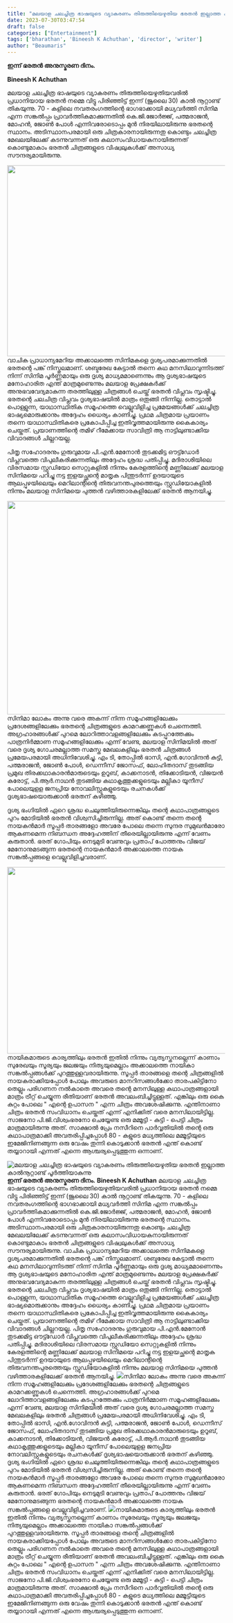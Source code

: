 ```yaml
---
title: "മലയാള ചലച്ചിത്ര ഭാഷയുടെ വ്യാകരണം തിരുത്തിയെഴുതിയ ഭരതൻ ഇല്ലാത്ത കാൽനൂറ്റാണ്ട് പൂർത്തിയാകുന്നു"
date: 2023-07-30T03:47:54
draft: false
categories: ["Entertainment"]
tags: ['bharathan', 'Bineesh K Achuthan', 'director', 'writer']
author: "Beaumaris"
---
```


<strong>ഇന്ന് ഭരതൻ അനുസ്മരണ ദിനം.</strong>

<strong>Bineesh K Achuthan</strong>

മലയാള ചലച്ചിത്ര ഭാഷയുടെ വ്യാകരണം തിരുത്തിയെഴുതിയവരിൽ പ്രധാനിയായ ഭരതൻ നമ്മെ വിട്ടു പിരിഞ്ഞിട്ട് ഇന്ന് (ജൂലൈ 30) കാൽ നൂറ്റാണ്ട് തികയുന്നു. 70 - കളിലെ നവതരംഗത്തിന്റെ ഭാഗഭാക്കായി മധ്യവർത്തി സിനിമ എന്ന സങ്കൽപ്പം പ്രാവർത്തികമാക്കുന്നതിൽ കെ.ജി.ജോർജ്ജ്, പത്മരാജൻ, മോഹൻ, ജോൺ പോൾ എന്നിവരോടൊപ്പം മുൻ നിരയിലായിരുന്നു ഭരതന്റെ സ്ഥാനം. അടിസ്ഥാനപരമായി ഒരു ചിത്രകാരനായിരുന്നതു കൊണ്ടും ചലച്ചിത്ര മേഖലയിലേക്ക് കടന്നുവന്നത് ഒരു കലാസംവിധായകനായിരുന്നത് കൊണ്ടുമാകാം ഭരതൻ ചിത്രങ്ങളുടെ വിഷ്വലുകൾക്ക് അസാധ്യ സൗന്ദര്യമായിരുന്നു.

<a href="https://cdn.boolokam.com/articles/2023/07/dqdff-3.jpg"><img class="wp-image-405220 aligncenter" src="https://cdn.boolokam.com/articles/2023/07/dqdff-3.jpg" alt="" width="610" height="441" /></a>വാചിക പ്രാധാന്യമേറിയ അക്കാലത്തെ സിനിമകളെ ദൃശ്യപരമാക്കുന്നതിൽ ഭരതന്റെ പങ്ക് നിസ്തുലമാണ്. ശബ്ദരേഖ കേട്ടാൽ തന്നെ കഥ മനസിലാവുന്നിടത്ത് നിന്ന് സിനിമ പൂർണ്ണമായും ഒരു ദൃശ്യ മാധ്യമമാണെന്നും ആ ദൃശ്യഭാഷയുടെ മനോഹാരിത എന്ത് മാത്രമുണ്ടെന്നും മലയാള പ്രേക്ഷകർക്ക് അനുഭവവേദ്യമാകുന്ന തരത്തിലുള്ള ചിത്രങ്ങൾ ചെയ്ത് ഭരതൻ വിപ്ലവം സൃഷ്ടിച്ചു. ഭരതന്റെ ചലചിത്ര വിപ്ലവം ദൃശ്യഭാഷയിൽ മാത്രം ഒതുങ്ങി നിന്നില്ല. തൊട്ടാൽ പൊള്ളുന്ന, യാഥാസ്ഥിതിക സമൂഹത്തെ വെല്ലുവിളിച്ച പ്രമേയങ്ങൾക്ക് ചലച്ചിത്ര ഭാഷ്യമൊരുക്കാനും അദ്ദേഹം ധൈര്യം കാണിച്ചു. പ്രഥമ ചിത്രമായ പ്രയാണം തന്നെ യാഥാസ്ഥിതികരെ പ്രകോപിപ്പിച്ച ഇതിവൃത്തമായിരുന്നു കൈകാര്യം ചെയ്തത്. പ്രയാണത്തിന്റെ തമിഴ് റീമേക്കായ സാവിത്രി ആ നാട്ടിലുണ്ടാക്കിയ വിവാദങ്ങൾ ചില്ലറയല്ല.

പിതൃ സഹോദരനും ഗുരുവുമായ പി.എൻ.മേനോൻ തുടക്കമിട്ട ഔട്ട്ഡോർ വിപ്ലവത്തെ വിപുലീകരിക്കുന്നതിലും അദ്ദേഹം ശ്രദ്ധ പതിപ്പിച്ചു. മദിരാശിയിലെ വിരസമായ സ്റ്റുഡിയോ
സെറ്റുകളിൽ നിന്നും കേരളത്തിന്റെ മണ്ണിലേക്ക് മലയാള സിനിമയെ പറിച്ചു നട്ട ഇളയച്ഛന്റെ മാതൃക പിന്തുടർന്ന് ഉദയായുടെ ആലപ്പുഴയിലെയും മെറിലാന്റിന്റെ തിരുവനന്തപുരത്തെയും സ്റ്റുഡിയോകളിൽ നിന്നും മലയാള സിനിമയെ പുത്തൻ വഴിത്താരകളിലേക്ക് ഭരതൻ ആനയിച്ചു.

<a href="https://cdn.boolokam.com/articles/2023/07/qffff.jpg"><img class="wp-image-405221 aligncenter" src="https://cdn.boolokam.com/articles/2023/07/qffff.jpg" alt="" width="701" height="493" /></a>സിനിമാ ലോകം അന്നു വരെ അകന്ന് നിന്ന സമൂഹങ്ങളിലേക്കും പ്രദേശങ്ങളിലേക്കും ഭരതന്റെ ചിത്രങ്ങളുടെ കാമറക്കണ്ണുകൾ ചെന്നെത്തി. അഗ്രഹാരങ്ങൾക്ക് പുറമെ ലോറിത്താവളങ്ങളിലേക്കും കടപ്പുറത്തേക്കും പാത്രനിർമ്മാണ സമൂഹങ്ങളിലേക്കും എന്ന് വേണ്ട, മലയാള സിനിമയിൽ അത് വരെ ദൃശ്യ ഗോചരമല്ലാത്ത സമസ്ത മേഖലകളിലും ഭരതൻ ചിത്രങ്ങൾ പ്രമേയപരമായി അധിനിവേശിച്ചു.
എം ടി, തോപ്പിൽ ഭാസി, എൻ.ഗോവിന്ദൻ കുട്ടി, പത്മരാജൻ, ജോൺ പോൾ, ഡെന്നീസ് ജോസഫ്, ലോഹിതദാസ് തുടങ്ങിയ പ്രമുഖ തിരക്കഥാകാരൻമാരുടെയും ഉറൂബ്, കാക്കനാടൻ, തിക്കോടിയൻ, വിജയൻ കരോട്ട്, പി.ആർ.നാഥൻ തുടങ്ങിയ കഥാകൃത്തുക്കളുടെയും മല്ലികാ യൂനീസ് പോലെയുളള ജനപ്രിയ നോവലിസ്റ്റുകളുടെയും രചനകൾക്ക് ദൃശ്യഭാഷയൊരുക്കാൻ ഭരതന് കഴിഞ്ഞു.

ദൃശ്യ ഭംഗിയിൽ ഏറെ ശ്രദ്ധ ചെലുത്തിയിരുന്നെങ്കിലും തന്റെ കഥാപാത്രങ്ങളുടെ പുറം മോടിയിൽ ഭരതൻ വിശ്വസിച്ചിരുന്നില്ല. അത് കൊണ്ട് തന്നെ തന്റെ നായകൻമാർ സൂപ്പർ താരങ്ങളോ അവരേ പോലെ തന്നെ സുന്ദര സുമുഖൻമാരോ ആകണമെന്ന നിബന്ധന അദ്ദേഹത്തിന് തീരെയില്ലായിരുന്നു എന്ന് വേണം കരുതാൻ. ഭരത് ഗോപിയും നെടുമുടി വേണുവും പ്രതാപ് പോത്തനും വിജയ് മേനോനുമടങ്ങുന്ന ഭരതന്റെ നായകൻമാർ അക്കാലത്തെ നായക സങ്കൽപ്പങ്ങളെ വെല്ലുവിളിച്ചവരാണ്.

<a href="https://cdn.boolokam.com/articles/2023/07/svvvvb.jpg"><img class="wp-image-405222 aligncenter" src="https://cdn.boolokam.com/articles/2023/07/svvvvb.jpg" alt="" width="648" height="431" /></a>നായികമാരുടെ കാര്യത്തിലും ഭരതൻ ഇതിൽ നിന്നും വ്യത്യസ്തനല്ലെന്ന് കാണാം സുരേഖയും സൂര്യയും ജലജയും നിത്യയുമെല്ലാം അക്കാലത്തെ നായികാ സങ്കൽപ്പങ്ങൾക്ക് പുറത്തുള്ളവരായിരുന്നു.
സൂപ്പർ താരങ്ങളെ തന്റെ ചിത്രങ്ങളിൽ നായകരാക്കിയപ്പോൾ പോലും അവരുടെ മാനറിസങ്ങൾക്കോ താരപകിട്ടിനോ തെല്ലും പരിഗണന നൽകാതെ അവരെ തന്റെ മനസിലുള്ള കഥാപാത്രങ്ങളായി മാത്രം ട്രീറ്റ് ചെയ്യുന്ന രീതിയാണ് ഭരതൻ അവലംബിച്ചിട്ടുള്ളത്. എങ്കിലും ഒരു കൈ കുറ്റം പോലെ " എന്റെ ഉപാസന " എന്ന ചിത്രം അവശേഷിക്കുന്നു. എന്തിനാണാ ചിത്രം ഭരതൻ സംവിധാനം ചെയ്തത് എന്ന് എനിക്കിത് വരെ മനസിലായിട്ടില്ല. സാജനോ പി.ജി.വിശ്വംഭരനോ ചെയ്യേണ്ട ഒരു മമ്മൂട്ടി - കുട്ടി - പെട്ടി ചിത്രം മാത്രമായിരുന്നു അത്. സാക്ഷാൽ പ്രേം നസീറിനെ പാർവ്വതിയിൽ തന്റെ ഒരു കഥാപാത്രമാക്കി അവതരിപ്പിച്ചപ്പോൾ 80 - കളുടെ മധ്യത്തിലെ മമ്മൂട്ടിയുടെ ഇമേജിനിണങ്ങുന്ന ഒരു വേഷം തുന്നി കൊടുക്കാൻ ഭരതൻ എന്ത് കൊണ്ട് തയ്യാറായി എന്നത് എന്നെ ആശ്ചര്യപ്പെടുത്തുന്ന ഒന്നാണ്.


![മലയാള ചലച്ചിത്ര ഭാഷയുടെ വ്യാകരണം തിരുത്തിയെഴുതിയ ഭരതൻ ഇല്ലാത്ത കാൽനൂറ്റാണ്ട് പൂർത്തിയാകുന്നു](https://cdn.boolokam.com/articles/2023/07/dqdff-3.jpg)**ഇന്ന് ഭരതൻ അനുസ്മരണ ദിനം.** **Bineesh K Achuthan** മലയാള ചലച്ചിത്ര ഭാഷയുടെ വ്യാകരണം തിരുത്തിയെഴുതിയവരിൽ പ്രധാനിയായ ഭരതൻ നമ്മെ വിട്ടു പിരിഞ്ഞിട്ട് ഇന്ന് (ജൂലൈ 30) കാൽ നൂറ്റാണ്ട് തികയുന്നു. 70 - കളിലെ നവതരംഗത്തിന്റെ ഭാഗഭാക്കായി മധ്യവർത്തി സിനിമ എന്ന സങ്കൽപ്പം പ്രാവർത്തികമാക്കുന്നതിൽ കെ.ജി.ജോർജ്ജ്, പത്മരാജൻ, മോഹൻ, ജോൺ പോൾ എന്നിവരോടൊപ്പം മുൻ നിരയിലായിരുന്നു ഭരതന്റെ സ്ഥാനം. അടിസ്ഥാനപരമായി ഒരു ചിത്രകാരനായിരുന്നതു കൊണ്ടും ചലച്ചിത്ര മേഖലയിലേക്ക് കടന്നുവന്നത് ഒരു കലാസംവിധായകനായിരുന്നത് കൊണ്ടുമാകാം ഭരതൻ ചിത്രങ്ങളുടെ വിഷ്വലുകൾക്ക് അസാധ്യ സൗന്ദര്യമായിരുന്നു. [](https://cdn.boolokam.com/articles/2023/07/dqdff-3.jpg)വാചിക പ്രാധാന്യമേറിയ അക്കാലത്തെ സിനിമകളെ ദൃശ്യപരമാക്കുന്നതിൽ ഭരതന്റെ പങ്ക് നിസ്തുലമാണ്. ശബ്ദരേഖ കേട്ടാൽ തന്നെ കഥ മനസിലാവുന്നിടത്ത് നിന്ന് സിനിമ പൂർണ്ണമായും ഒരു ദൃശ്യ മാധ്യമമാണെന്നും ആ ദൃശ്യഭാഷയുടെ മനോഹാരിത എന്ത് മാത്രമുണ്ടെന്നും മലയാള പ്രേക്ഷകർക്ക് അനുഭവവേദ്യമാകുന്ന തരത്തിലുള്ള ചിത്രങ്ങൾ ചെയ്ത് ഭരതൻ വിപ്ലവം സൃഷ്ടിച്ചു. ഭരതന്റെ ചലചിത്ര വിപ്ലവം ദൃശ്യഭാഷയിൽ മാത്രം ഒതുങ്ങി നിന്നില്ല. തൊട്ടാൽ പൊള്ളുന്ന, യാഥാസ്ഥിതിക സമൂഹത്തെ വെല്ലുവിളിച്ച പ്രമേയങ്ങൾക്ക് ചലച്ചിത്ര ഭാഷ്യമൊരുക്കാനും അദ്ദേഹം ധൈര്യം കാണിച്ചു. പ്രഥമ ചിത്രമായ പ്രയാണം തന്നെ യാഥാസ്ഥിതികരെ പ്രകോപിപ്പിച്ച ഇതിവൃത്തമായിരുന്നു കൈകാര്യം ചെയ്തത്. പ്രയാണത്തിന്റെ തമിഴ് റീമേക്കായ സാവിത്രി ആ നാട്ടിലുണ്ടാക്കിയ വിവാദങ്ങൾ ചില്ലറയല്ല. പിതൃ സഹോദരനും ഗുരുവുമായ പി.എൻ.മേനോൻ തുടക്കമിട്ട ഔട്ട്ഡോർ വിപ്ലവത്തെ വിപുലീകരിക്കുന്നതിലും അദ്ദേഹം ശ്രദ്ധ പതിപ്പിച്ചു. മദിരാശിയിലെ വിരസമായ സ്റ്റുഡിയോ സെറ്റുകളിൽ നിന്നും കേരളത്തിന്റെ മണ്ണിലേക്ക് മലയാള സിനിമയെ പറിച്ചു നട്ട ഇളയച്ഛന്റെ മാതൃക പിന്തുടർന്ന് ഉദയായുടെ ആലപ്പുഴയിലെയും മെറിലാന്റിന്റെ തിരുവനന്തപുരത്തെയും സ്റ്റുഡിയോകളിൽ നിന്നും മലയാള സിനിമയെ പുത്തൻ വഴിത്താരകളിലേക്ക് ഭരതൻ ആനയിച്ചു. [![](https://cdn.boolokam.com/articles/2023/07/qffff.jpg)](https://cdn.boolokam.com/articles/2023/07/qffff.jpg)സിനിമാ ലോകം അന്നു വരെ അകന്ന് നിന്ന സമൂഹങ്ങളിലേക്കും പ്രദേശങ്ങളിലേക്കും ഭരതന്റെ ചിത്രങ്ങളുടെ കാമറക്കണ്ണുകൾ ചെന്നെത്തി. അഗ്രഹാരങ്ങൾക്ക് പുറമെ ലോറിത്താവളങ്ങളിലേക്കും കടപ്പുറത്തേക്കും പാത്രനിർമ്മാണ സമൂഹങ്ങളിലേക്കും എന്ന് വേണ്ട, മലയാള സിനിമയിൽ അത് വരെ ദൃശ്യ ഗോചരമല്ലാത്ത സമസ്ത മേഖലകളിലും ഭരതൻ ചിത്രങ്ങൾ പ്രമേയപരമായി അധിനിവേശിച്ചു. എം ടി, തോപ്പിൽ ഭാസി, എൻ.ഗോവിന്ദൻ കുട്ടി, പത്മരാജൻ, ജോൺ പോൾ, ഡെന്നീസ് ജോസഫ്, ലോഹിതദാസ് തുടങ്ങിയ പ്രമുഖ തിരക്കഥാകാരൻമാരുടെയും ഉറൂബ്, കാക്കനാടൻ, തിക്കോടിയൻ, വിജയൻ കരോട്ട്, പി.ആർ.നാഥൻ തുടങ്ങിയ കഥാകൃത്തുക്കളുടെയും മല്ലികാ യൂനീസ് പോലെയുളള ജനപ്രിയ നോവലിസ്റ്റുകളുടെയും രചനകൾക്ക് ദൃശ്യഭാഷയൊരുക്കാൻ ഭരതന് കഴിഞ്ഞു. ദൃശ്യ ഭംഗിയിൽ ഏറെ ശ്രദ്ധ ചെലുത്തിയിരുന്നെങ്കിലും തന്റെ കഥാപാത്രങ്ങളുടെ പുറം മോടിയിൽ ഭരതൻ വിശ്വസിച്ചിരുന്നില്ല. അത് കൊണ്ട് തന്നെ തന്റെ നായകൻമാർ സൂപ്പർ താരങ്ങളോ അവരേ പോലെ തന്നെ സുന്ദര സുമുഖൻമാരോ ആകണമെന്ന നിബന്ധന അദ്ദേഹത്തിന് തീരെയില്ലായിരുന്നു എന്ന് വേണം കരുതാൻ. ഭരത് ഗോപിയും നെടുമുടി വേണുവും പ്രതാപ് പോത്തനും വിജയ് മേനോനുമടങ്ങുന്ന ഭരതന്റെ നായകൻമാർ അക്കാലത്തെ നായക സങ്കൽപ്പങ്ങളെ വെല്ലുവിളിച്ചവരാണ്. [![](https://cdn.boolokam.com/articles/2023/07/svvvvb.jpg)](https://cdn.boolokam.com/articles/2023/07/svvvvb.jpg)നായികമാരുടെ കാര്യത്തിലും ഭരതൻ ഇതിൽ നിന്നും വ്യത്യസ്തനല്ലെന്ന് കാണാം സുരേഖയും സൂര്യയും ജലജയും നിത്യയുമെല്ലാം അക്കാലത്തെ നായികാ സങ്കൽപ്പങ്ങൾക്ക് പുറത്തുള്ളവരായിരുന്നു. സൂപ്പർ താരങ്ങളെ തന്റെ ചിത്രങ്ങളിൽ നായകരാക്കിയപ്പോൾ പോലും അവരുടെ മാനറിസങ്ങൾക്കോ താരപകിട്ടിനോ തെല്ലും പരിഗണന നൽകാതെ അവരെ തന്റെ മനസിലുള്ള കഥാപാത്രങ്ങളായി മാത്രം ട്രീറ്റ് ചെയ്യുന്ന രീതിയാണ് ഭരതൻ അവലംബിച്ചിട്ടുള്ളത്. എങ്കിലും ഒരു കൈ കുറ്റം പോലെ " എന്റെ ഉപാസന " എന്ന ചിത്രം അവശേഷിക്കുന്നു. എന്തിനാണാ ചിത്രം ഭരതൻ സംവിധാനം ചെയ്തത് എന്ന് എനിക്കിത് വരെ മനസിലായിട്ടില്ല. സാജനോ പി.ജി.വിശ്വംഭരനോ ചെയ്യേണ്ട ഒരു മമ്മൂട്ടി - കുട്ടി - പെട്ടി ചിത്രം മാത്രമായിരുന്നു അത്. സാക്ഷാൽ പ്രേം നസീറിനെ പാർവ്വതിയിൽ തന്റെ ഒരു കഥാപാത്രമാക്കി അവതരിപ്പിച്ചപ്പോൾ 80 - കളുടെ മധ്യത്തിലെ മമ്മൂട്ടിയുടെ ഇമേജിനിണങ്ങുന്ന ഒരു വേഷം തുന്നി കൊടുക്കാൻ ഭരതൻ എന്ത് കൊണ്ട് തയ്യാറായി എന്നത് എന്നെ ആശ്ചര്യപ്പെടുത്തുന്ന ഒന്നാണ്.
